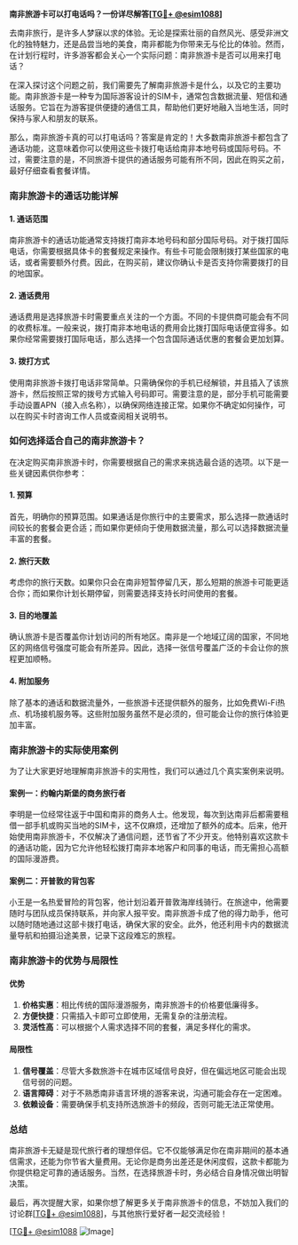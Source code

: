 **南非旅游卡可以打电话吗？一份详尽解答[[TG💪+ @esim1088](https://t.me/s/esim1088)]**

去南非旅行，是许多人梦寐以求的体验。无论是探索壮丽的自然风光、感受非洲文化的独特魅力，还是品尝当地的美食，南非都能为你带来无与伦比的体验。然而，在计划行程时，许多游客都会关心一个实际问题：南非旅游卡是否可以用来打电话？

在深入探讨这个问题之前，我们需要先了解南非旅游卡是什么，以及它的主要功能。南非旅游卡是一种专为国际游客设计的SIM卡，通常包含数据流量、短信和通话服务。它旨在为游客提供便捷的通信工具，帮助他们更好地融入当地生活，同时保持与家人和朋友的联系。

那么，南非旅游卡真的可以打电话吗？答案是肯定的！大多数南非旅游卡都包含了通话功能，这意味着你可以使用这些卡拨打电话给南非本地号码或国际号码。不过，需要注意的是，不同旅游卡提供的通话服务可能有所不同，因此在购买之前，最好仔细查看套餐详情。

### 南非旅游卡的通话功能详解

#### 1. **通话范围**
南非旅游卡的通话功能通常支持拨打南非本地号码和部分国际号码。对于拨打国际电话，你需要根据具体卡的套餐规定来操作。有些卡可能会限制拨打某些国家的电话，或者需要额外付费。因此，在购买前，建议你确认卡是否支持你需要拨打的目的地国家。

#### 2. **通话费用**
通话费用是选择旅游卡时需要重点关注的一个方面。不同的卡提供商可能会有不同的收费标准。一般来说，拨打南非本地电话的费用会比拨打国际电话便宜得多。如果你经常需要拨打国际电话，那么选择一个包含国际通话优惠的套餐会更加划算。

#### 3. **拨打方式**
使用南非旅游卡拨打电话非常简单。只需确保你的手机已经解锁，并且插入了该旅游卡，然后按照正常的拨号方式输入号码即可。需要注意的是，部分手机可能需要手动设置APN（接入点名称），以确保网络连接正常。如果你不确定如何操作，可以在购买卡时咨询工作人员或查阅相关说明书。

### 如何选择适合自己的南非旅游卡？

在决定购买南非旅游卡时，你需要根据自己的需求来挑选最合适的选项。以下是一些关键因素供你参考：

#### 1. **预算**
首先，明确你的预算范围。如果通话是你旅行中的主要需求，那么选择一款通话时间较长的套餐会更合适；而如果你更倾向于使用数据流量，那么可以选择数据流量丰富的套餐。

#### 2. **旅行天数**
考虑你的旅行天数。如果你只会在南非短暂停留几天，那么短期的旅游卡可能更适合你；而如果你计划长期停留，则需要选择支持长时间使用的套餐。

#### 3. **目的地覆盖**
确认旅游卡是否覆盖你计划访问的所有地区。南非是一个地域辽阔的国家，不同地区的网络信号强度可能会有所差异。因此，选择一张信号覆盖广泛的卡会让你的旅程更加顺畅。

#### 4. **附加服务**
除了基本的通话和数据流量外，一些旅游卡还提供额外的服务，比如免费Wi-Fi热点、机场接机服务等。这些附加服务虽然不是必须的，但可能会让你的旅行体验更加丰富。

### 南非旅游卡的实际使用案例

为了让大家更好地理解南非旅游卡的实用性，我们可以通过几个真实案例来说明。

#### 案例一：约翰内斯堡的商务旅行者
李明是一位经常往返于中国和南非的商务人士。他发现，每次到达南非后都需要租借一部手机或购买当地的SIM卡，这不仅麻烦，还增加了额外的成本。后来，他开始使用南非旅游卡，不仅解决了通信问题，还节省了不少开支。他特别喜欢这款卡的通话功能，因为它允许他轻松拨打南非本地客户和同事的电话，而无需担心高额的国际漫游费。

#### 案例二：开普敦的背包客
小王是一名热爱冒险的背包客，他计划沿着开普敦海岸线骑行。在旅途中，他需要随时与团队成员保持联系，并向家人报平安。南非旅游卡成了他的得力助手，他可以随时随地通过这部卡拨打电话，确保大家的安全。此外，他还利用卡内的数据流量导航和拍摄沿途美景，记录下这段难忘的旅程。

### 南非旅游卡的优势与局限性

#### 优势
1. **价格实惠**：相比传统的国际漫游服务，南非旅游卡的价格要低廉得多。
2. **方便快捷**：只需插入卡即可立即使用，无需复杂的注册流程。
3. **灵活性高**：可以根据个人需求选择不同的套餐，满足多样化的需求。

#### 局限性
1. **信号覆盖**：尽管大多数旅游卡在城市区域信号良好，但在偏远地区可能会出现信号弱的问题。
2. **语言障碍**：对于不熟悉南非语言环境的游客来说，沟通可能会存在一定困难。
3. **依赖设备**：需要确保手机支持所选旅游卡的频段，否则可能无法正常使用。

### 总结

南非旅游卡无疑是现代旅行者的理想伴侣。它不仅能够满足你在南非期间的基本通信需求，还能为你节省大量费用。无论你是商务出差还是休闲度假，这款卡都能为你提供稳定可靠的通话服务。当然，在选择旅游卡时，务必结合自身情况做出明智决策。

最后，再次提醒大家，如果你想了解更多关于南非旅游卡的信息，不妨加入我们的讨论群[[TG💪+ @esim1088](https://t.me/s/esim1088)]，与其他旅行爱好者一起交流经验！

[[TG💪+ @esim1088](https://t.me/s/esim1088) ![Image](https://i.postimg.cc/4NQfJmqS/Snipaste-2025-05-13-00-14-12.png)]